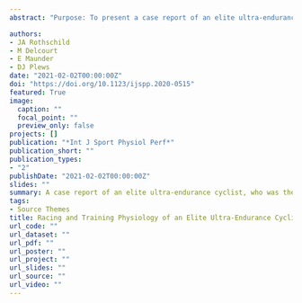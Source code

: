 ```yaml
---
abstract: "Purpose: To present a case report of an elite ultra-endurance cyclist, who was the winner and course record holder of 2 distinct races within a 4-month span: a 24-hour solo cycling race and a 2-man team multiday race (Race Across America). Methods: The athlete’s raw data (cycling power, heart rate [HR], speed, and distance) were obtained and analyzed for 2 ultra-endurance races and 11 weeks of training in between. Results: For the 24-hour race, the athlete completed 861.6 km (average speed 35.9 km·h−1, average power 210 W [2.8 W·kg−1], average HR 121 beats per minute) with a 37% decrease in power and a 22% decrease in HR throughout the race. During the 11 weeks between the 24-hour race and Race Across America, training intensity distribution (Zone 1/2/3) based on HR was 51%/39%/10%. For the Race Across America, total team time to complete the 4939-km race was 6 days, 10 hours, 39 minutes, at an average speed of 31.9 km·h−1. Of this, the athlete featured in this case study rode 75.2 hours, completing 2532 km (average speed 33.7 km·h−1, average power 203 W [2.7 W·kg−1]), with a 12% decrease in power throughout the race. Power during daytime segments was greater than nighttime (212 [25] vs 189 [18] W, P < .001, η2p=.189). Conclusions: This case report highlights the performance requirements of elite ultra-endurance cycling. Although average power was similar when riding for 24 hours continuously and 75 hours intermittently over 6.5 days, there were large differences in pacing strategies and within-day power-output changes."

authors:
- JA Rothschild
- M Delcourt
- E Maunder
- DJ Plews
date: "2021-02-02T00:00:00Z"
doi: "https://doi.org/10.1123/ijspp.2020-0515"
featured: True
image:
  caption: ""
  focal_point: ""
  preview_only: false
projects: []
publication: "*Int J Sport Physiol Perf*"
publication_short: ""
publication_types:
- "2"
publishDate: "2021-02-02T00:00:00Z"
slides: ""
summary: A case report of an elite ultra-endurance cyclist, who was the winner and course record holder of 2 distinct races within a 4-month span - a 24-hour solo cycling race (Bike Sebring 24 h) and a 2-man team multiday race (RAAM). 
tags:
- Source Themes
title: Racing and Training Physiology of an Elite Ultra-Endurance Cyclist - Case Study of 2 Record-Setting Performances
url_code: ""
url_dataset: ""
url_pdf: ""
url_poster: ""
url_project: ""
url_slides: ""
url_source: "" 
url_video: ""
---
```


